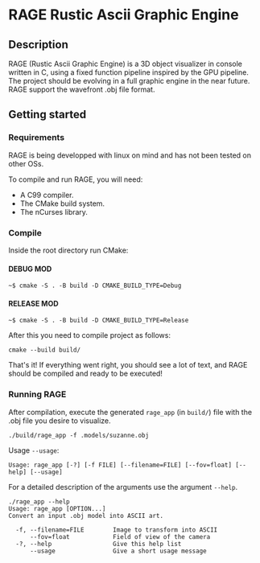 # RAGE Rustic Ascii Graphic Engine

## Description

RAGE (Rustic Ascii Graphic Engine) is a 3D object visualizer in console written in C, using a fixed function pipeline inspired by the GPU pipeline. The project should be evolving in a full graphic engine in the near future.
RAGE support the wavefront .obj file format.

## Getting started

### Requirements

RAGE is being developped with linux on mind and has not been tested on other OSs.

To compile and run RAGE, you will need:
* A C99 compiler.
* The CMake build system.
* The nCurses library.

### Compile

Inside the root directory run CMake:

#### DEBUG MOD
```
~$ cmake -S . -B build -D CMAKE_BUILD_TYPE=Debug
```

#### RELEASE MOD
```
~$ cmake -S . -B build -D CMAKE_BUILD_TYPE=Release
```

After this you need to compile project as follows:

```
cmake --build build/
```

That's it! If everything went right, you should see a lot of text, and RAGE should be compiled and ready to be executed!

### Running RAGE

After compilation, execute the generated `rage_app` (in `build/`) file with the .obj file you desire to visualize.

```
./build/rage_app -f .models/suzanne.obj
```

Usage `--usage`:

```
Usage: rage_app [-?] [-f FILE] [--filename=FILE] [--fov=float] [--help] [--usage]
```

For a detailed description of the arguments use the argument `--help`.

```
./rage_app --help
Usage: rage_app [OPTION...] 
Convert an input .obj model into ASCII art.

  -f, --filename=FILE        Image to transform into ASCII
      --fov=float            Field of view of the camera
  -?, --help                 Give this help list
      --usage                Give a short usage message
```
